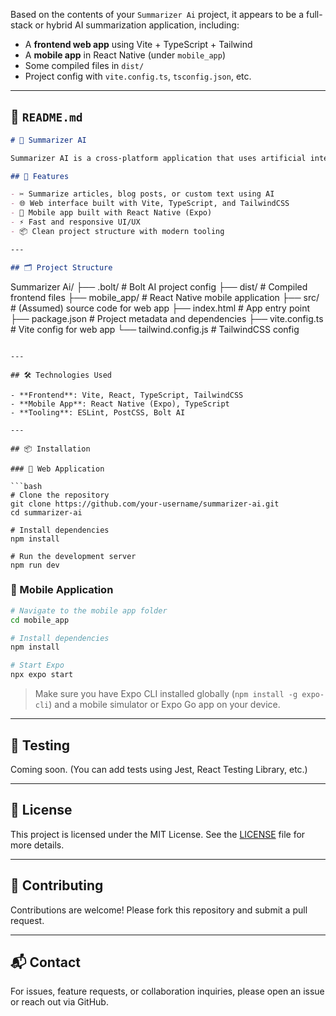 Based on the contents of your `Summarizer Ai` project, it appears to be a full-stack or hybrid AI summarization application, including:

* A **frontend web app** using Vite + TypeScript + Tailwind
* A **mobile app** in React Native (under `mobile_app`)
* Some compiled files in `dist/`
* Project config with `vite.config.ts`, `tsconfig.json`, etc.


---

## 📄 `README.md`

```markdown
# 🧠 Summarizer AI

Summarizer AI is a cross-platform application that uses artificial intelligence to generate concise summaries from long-form text. It includes a responsive web interface and a mobile app built with React Native.

## 🚀 Features

- ✂️ Summarize articles, blog posts, or custom text using AI
- 🌐 Web interface built with Vite, TypeScript, and TailwindCSS
- 📱 Mobile app built with React Native (Expo)
- ⚡ Fast and responsive UI/UX
- 📦 Clean project structure with modern tooling

---

## 🗂️ Project Structure

```

Summarizer Ai/
├── .bolt/                  # Bolt AI project config
├── dist/                   # Compiled frontend files
├── mobile\_app/             # React Native mobile application
├── src/                    # (Assumed) source code for web app
├── index.html              # App entry point
├── package.json            # Project metadata and dependencies
├── vite.config.ts          # Vite config for web app
└── tailwind.config.js      # TailwindCSS config

````

---

## 🛠️ Technologies Used

- **Frontend**: Vite, React, TypeScript, TailwindCSS
- **Mobile App**: React Native (Expo), TypeScript
- **Tooling**: ESLint, PostCSS, Bolt AI

---

## 📦 Installation

### 🔹 Web Application

```bash
# Clone the repository
git clone https://github.com/your-username/summarizer-ai.git
cd summarizer-ai

# Install dependencies
npm install

# Run the development server
npm run dev
````

### 🔸 Mobile Application

```bash
# Navigate to the mobile app folder
cd mobile_app

# Install dependencies
npm install

# Start Expo
npx expo start
```

> Make sure you have Expo CLI installed globally (`npm install -g expo-cli`) and a mobile simulator or Expo Go app on your device.

---

## 🧪 Testing

Coming soon. (You can add tests using Jest, React Testing Library, etc.)

---

## 📄 License

This project is licensed under the MIT License. See the [LICENSE](LICENSE) file for more details.

---

## 🤝 Contributing

Contributions are welcome! Please fork this repository and submit a pull request.

---

## 📬 Contact

For issues, feature requests, or collaboration inquiries, please open an issue or reach out via GitHub.

```

